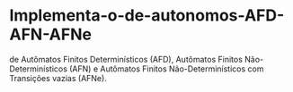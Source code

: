 # Implementa-o-de-autonomos-AFD-AFN-AFNe
 de Autômatos Finitos Determinísticos (AFD), Autômatos Finitos Não-Determinísticos (AFN) e Autômatos Finitos Não-Determinísticos com Transições vazias (AFNe).
